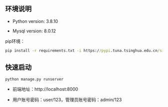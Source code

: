 ## 环境说明

- Python version: 3.8.10

- Mysql version: 8.0.12

pip环境：

```cmd
pip install -r requirements.txt -i https://pypi.tuna.tsinghua.edu.cn/simple
```

## 快速启动

```cmd
python manage.py runserver
```

- 前端地址：http://localhost:8000

- 用户账号密码：user/123，管理员账号密码：admin/123
